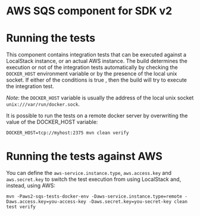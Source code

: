 # AWS SQS component for SDK v2

# Running the tests

This component contains integration tests that can be executed against a LocalStack instance, or an actual AWS 
instance. The build determines the execution or not of the integration tests automatically by checking the `DOCKER_HOST`
environment variable or by the presence of the local unix socket. If either of the conditions is true , then the build 
will try to execute the integration test. 

*Note*: the `DOCKER_HOST` variable is usually the address of the local unix socket `unix:///var/run/docker.sock`. 

It is possible to run the tests on a remote docker server by overwriting the value of the DOCKER_HOST variable:


```
DOCKER_HOST=tcp://myhost:2375 mvn clean verify
```

# Running the tests against AWS

You can define the `aws-service.instance.type`, `aws.access.key` and `aws.secret.key` to switch the test execution from
using LocalStack and, instead, using AWS:

```
mvn -Paws2-sqs-tests-docker-env -Daws-service.instance.type=remote -Daws.access.key=you-access-key -Daws.secret.key=you-secret-key clean test verify
``` 
